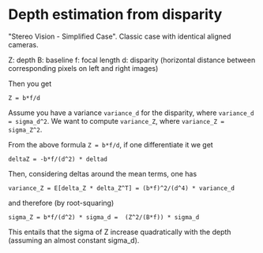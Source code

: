 

# Depth estimation from disparity 

"Stereo Vision - Simplified Case". Classic case with identical aligned cameras.

Z: depth
B: baseline
f: focal length
d: disparity (horizontal distance between corresponding pixels on left and right images)

Then you get
```
Z = b*f/d
```

Assume you have a variance `variance_d` for the disparity, where `variance_d = sigma_d^2`.
We want to compute `variance_Z`, where  `variance_Z = sigma_Z^2`.

From the above formula `Z = b*f/d`, if one differentiate it we get 
```
deltaZ = -b*f/(d^2) * deltad
```
Then, considering deltas around the mean terms, one has
```
variance_Z = E[delta_Z * delta_Z^T] = (b*f)^2/(d^4) * variance_d
```
and therefore (by root-squaring)
```
sigma_Z = b*f/(d^2) * sigma_d =  (Z^2/(B*f)) * sigma_d
```
This entails that the sigma of Z increase quadratically with the depth (assuming an almost constant sigma_d).
